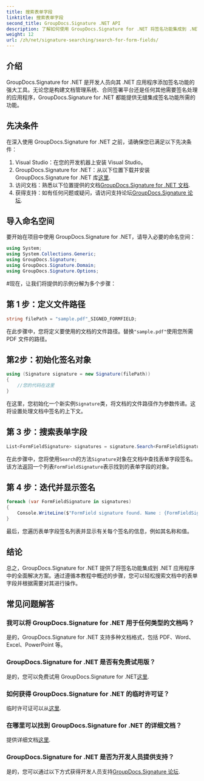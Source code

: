 ```yaml
---
title: 搜索表单字段
linktitle: 搜索表单字段
second_title: GroupDocs.Signature .NET API
description: 了解如何使用 GroupDocs.Signature for .NET 将签名功能集成到 .NET 应用程序中。请按照我们的步骤进行无缝文档管理。
weight: 12
url: /zh/net/signature-searching/search-for-form-fields/
---
```

## 介绍
GroupDocs.Signature for .NET 是开发人员向其 .NET 应用程序添加签名功能的强大工具。无论您是构建文档管理系统、合同签署平台还是任何其他需要签名处理的应用程序，GroupDocs.Signature for .NET 都能提供无缝集成签名功能所需的功能。
## 先决条件
在深入使用 GroupDocs.Signature for .NET 之前，请确保您已满足以下先决条件：
1. Visual Studio：在您的开发机器上安装 Visual Studio。
2.  GroupDocs.Signature for .NET：从以下位置下载并安装 GroupDocs.Signature for .NET 库[这里](https://releases.groupdocs.com/signature/net/).
3. 访问文档：熟悉以下位置提供的文档[GroupDocs.Signature for .NET 文档](https://tutorials.groupdocs.com/signature/net/).
4. 获得支持：如有任何问题或疑问，请访问支持论坛[GroupDocs.Signature 论坛](https://forum.groupdocs.com/c/signature/13).

## 导入命名空间
要开始在项目中使用 GroupDocs.Signature for .NET，请导入必要的命名空间：
```csharp
using System;
using System.Collections.Generic;
using GroupDocs.Signature;
using GroupDocs.Signature.Domain;
using GroupDocs.Signature.Options;
```
#现在，让我们将提供的示例分解为多个步骤：
## 第 1 步：定义文件路径
```csharp
string filePath = "sample.pdf"_SIGNED_FORMFIELD;
```
在此步骤中，您将定义要使用的文档的文件路径。替换`"sample.pdf"`使用您所需 PDF 文件的路径。
## 第2步：初始化签名对象
```csharp
using (Signature signature = new Signature(filePath))
{
    //您的代码在这里
}
```
在这里，您初始化一个新实例`Signature`类，将文档的文件路径作为参数传递。这将设置处理文档中签名的上下文。
## 第 3 步：搜索表单字段
```csharp
List<FormFieldSignature> signatures = signature.Search<FormFieldSignature>(SignatureType.FormField);
```
在此步骤中，您将使用`Search`的方法`Signature`对象在文档中查找表单字段签名。该方法返回一个列表`FormFieldSignature`表示找到的表单字段的对象。
## 第 4 步：迭代并显示签名
```csharp
foreach (var FormFieldSignature in signatures)
{
    Console.WriteLine($"FormField signature found. Name : {FormFieldSignature.Name}. Value: {FormFieldSignature.Value}");
}
```
最后，您遍历表单字段签名列表并显示有关每个签名的信息，例如其名称和值。

## 结论
总之，GroupDocs.Signature for .NET 提供了将签名功能集成到 .NET 应用程序中的全面解决方案。通过遵循本教程中概述的步骤，您可以轻松搜索文档中的表单字段并根据需要对其进行操作。
## 常见问题解答
### 我可以将 GroupDocs.Signature for .NET 用于任何类型的文档吗？
是的，GroupDocs.Signature for .NET 支持多种文档格式，包括 PDF、Word、Excel、PowerPoint 等。
### GroupDocs.Signature for .NET 是否有免费试用版？
是的，您可以免费试用 GroupDocs.Signature for .NET[这里](https://releases.groupdocs.com/).
### 如何获得 GroupDocs.Signature for .NET 的临时许可证？
临时许可证可以从[这里](https://purchase.groupdocs.com/temporary-license/).
### 在哪里可以找到 GroupDocs.Signature for .NET 的详细文档？
提供详细文档[这里](https://tutorials.groupdocs.com/signature/net/).
### GroupDocs.Signature for .NET 是否为开发人员提供支持？
是的，您可以通过以下方式获得开发人员支持[GroupDocs.Signature 论坛](https://forum.groupdocs.com/c/signature/13).